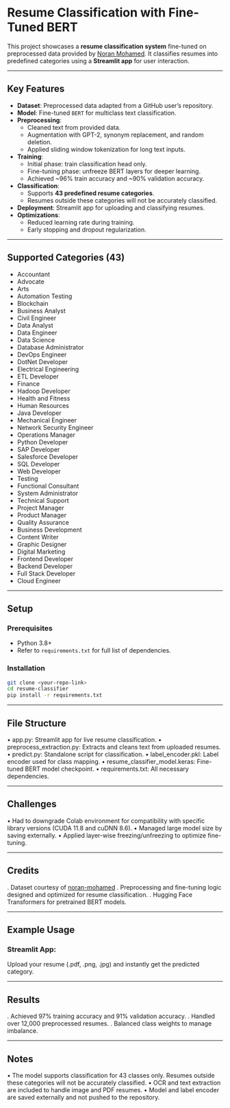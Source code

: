 # Resume Classification with Fine-Tuned BERT

This project showcases a **resume classification system** fine-tuned on preprocessed data provided by [Noran Mohamed](https://github.com/noran-mohamed/Resume-Classification-Dataset). It classifies resumes into predefined categories using a **Streamlit app** for user interaction.

---

## Key Features
- **Dataset**: Preprocessed data adapted from a GitHub user’s repository.  
- **Model**: Fine-tuned `BERT` for multiclass text classification.  
- **Preprocessing**:  
  - Cleaned text from provided data.  
  - Augmentation with GPT-2, synonym replacement, and random deletion.  
  - Applied sliding window tokenization for long text inputs.  
- **Training**:  
  - Initial phase: train classification head only.  
  - Fine-tuning phase: unfreeze BERT layers for deeper learning.  
  - Achieved ~96% train accuracy and ~90% validation accuracy.  
- **Classification**:  
  - Supports **43 predefined resume categories**.  
  - Resumes outside these categories will not be accurately classified.  
- **Deployment**: Streamlit app for uploading and classifying resumes.  
- **Optimizations**:  
  - Reduced learning rate during training.  
  - Early stopping and dropout regularization.  

---

## Supported Categories (43)
- Accountant  
- Advocate  
- Arts  
- Automation Testing  
- Blockchain  
- Business Analyst  
- Civil Engineer  
- Data Analyst  
- Data Engineer  
- Data Science  
- Database Administrator  
- DevOps Engineer  
- DotNet Developer  
- Electrical Engineering  
- ETL Developer  
- Finance  
- Hadoop Developer  
- Health and Fitness  
- Human Resources  
- Java Developer  
- Mechanical Engineer  
- Network Security Engineer  
- Operations Manager  
- Python Developer  
- SAP Developer  
- Salesforce Developer  
- SQL Developer  
- Web Developer  
- Testing  
- Functional Consultant  
- System Administrator  
- Technical Support  
- Project Manager  
- Product Manager  
- Quality Assurance  
- Business Development  
- Content Writer  
- Graphic Designer  
- Digital Marketing  
- Frontend Developer  
- Backend Developer  
- Full Stack Developer  
- Cloud Engineer  

---

## Setup
### Prerequisites
- Python 3.8+
- Refer to `requirements.txt` for full list of dependencies.

### Installation
```bash
git clone <your-repo-link>
cd resume-classifier
pip install -r requirements.txt
```
---

## File Structure
•	app.py: Streamlit app for live resume classification.
•	preprocess_extraction.py: Extracts and cleans text from uploaded resumes.
•	predict.py: Standalone script for classification.
•	label_encoder.pkl: Label encoder used for class mapping.
•	resume_classifier_model.keras: Fine-tuned BERT model checkpoint.
•	requirements.txt: All necessary dependencies.

---

## Challenges
•	Had to downgrade Colab environment for compatibility with specific library versions (CUDA 11.8 and cuDNN 8.6).
•	Managed large model size by saving externally.
•	Applied layer-wise freezing/unfreezing to optimize fine-tuning.

---

## Credits
. Dataset courtesy of [noran-mohamed]([url](https://github.com/noran-mohamed/Resume-Classification-Dataset))
. Preprocessing and fine-tuning logic designed and optimized for resume classification.
. Hugging Face Transformers for pretrained BERT models.

---

## Example Usage
### Streamlit App:
Upload your resume (.pdf, .png, .jpg) and instantly get the predicted category.

---

## Results
. Achieved 97% training accuracy and 91% validation accuracy.
. Handled over 12,000 preprocessed resumes.
. Balanced class weights to manage imbalance.

---

## Notes
•	The model supports classification for 43 classes only. Resumes outside these categories will not be accurately classified.
•	OCR and text extraction are included to handle image and PDF resumes.
•	Model and label encoder are saved externally and not pushed to the repository.
